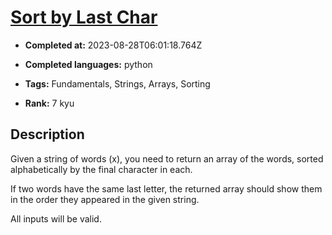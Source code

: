 # [Sort by Last Char](https://www.codewars.com/kata/57eba158e8ca2c8aba0002a0)

- **Completed at:** 2023-08-28T06:01:18.764Z

- **Completed languages:** python

- **Tags:** Fundamentals, Strings, Arrays, Sorting

- **Rank:** 7 kyu

## Description

Given a string of words (x), you need to return an array of the words, sorted alphabetically by the final character in each.

If two words have the same last letter, the returned array should show them in the order they appeared in the given string.

All inputs will be valid.